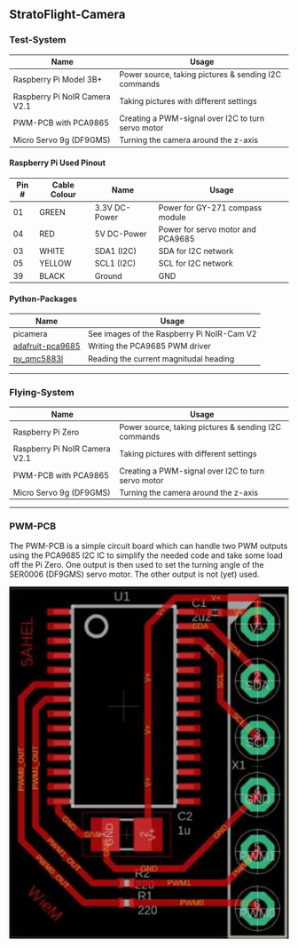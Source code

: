 ## StratoFlight-Camera

### Test-System
| Name                          | Usage                                                |
| ---                           | ---                                                  |
| Raspberry Pi Model 3B+        | Power source, taking pictures & sending I2C commands |
| Raspberry Pi NoIR Camera V2.1 | Taking pictures with different settings              |
| PWM-PCB with PCA9865          | Creating a PWM-signal over I2C to turn servo motor   |
| Micro Servo 9g (DF9GMS)       | Turning the camera around the z-axis                 |

#### Raspberry Pi Used Pinout
| Pin # | Cable Colour | Name          | Usage                             |
| ---   | ---          | ---           | ---                               |
| 01    | GREEN        | 3.3V DC-Power | Power for GY-271 compass module   |
| 04    | RED          | 5V DC-Power   | Power for servo motor and PCA9685 |
| 03    | WHITE        | SDA1 (I2C)    | SDA for I2C network               |
| 05    | YELLOW       | SCL1 (I2C)    | SCL for I2C network               |
| 39    | BLACK        | Ground        | GND                               |

#### Python-Packages
| Name                                                                    | Usage                                      |
| ---                                                                     | ---                                        |
| picamera                                                                | See images of the Raspberry Pi NoIR-Cam V2 |
| [adafruit-pca9685](https://github.com/adafruit/Adafruit_Python_PCA9685) | Writing the PCA9685 PWM driver             |
| [py_qmc5883l](https://github.com/RigacciOrg/py-qmc5883l)                | Reading the current magnitudal heading     |

***

### Flying-System
| Name 	                        | Usage                                                |
| ---                           | ---                                                  |
| Raspberry Pi Zero             | Power source, taking pictures & sending I2C commands |
| Raspberry Pi NoIR Camera V2.1	| Taking pictures with different settings              |
| PWM-PCB with PCA9865          | Creating a PWM-signal over I2C to turn servo motor   |
| Micro Servo 9g (DF9GMS)       | Turning the camera around the z-axis                 |

***

### PWM-PCB
The PWM-PCB is a simple circuit board which can handle two PWM outputs using the PCA9685 I2C IC to simplify the needed code and take some load off the Pi Zero. One output is then used to set the turning angle of the SER0006 (DF9GMS) servo motor. The other output is not (yet) used.

![PCB for PWM](./pictures/PWM-PCB.png "PWM-PCB")
